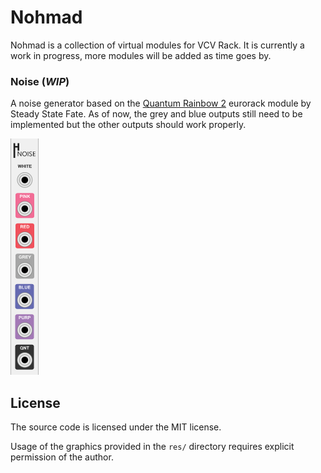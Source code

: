 # Nohmad
Nohmad is a collection of virtual modules for VCV Rack. It is currently a work in progress, more modules will be added as time goes by.

### Noise (*WIP*)
A noise generator based on the [Quantum Rainbow 2](http://www.steadystatefate.com/quantum-rainbow-2) eurorack module by Steady State Fate. As of now, the grey and blue outputs still need to be implemented but the other outputs should work properly.

![Nohmad Noise](/res/Noise.png?raw=true "Nohmad Noise")

## License
The source code is licensed under the MIT license.

Usage of the graphics provided in the `res/` directory requires explicit permission of the author.
